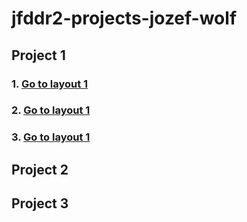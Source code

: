 # jfddr2-projects-jozef-wolf
## Project 1 
### 1. [Go to layout 1](https://infoshareacademy.github.io/jfddr2-projects-jozef-wolf/layout1/index.html)

### 2. [Go to layout 1](https://infoshareacademy.github.io/jfddr2-projects-jozef-wolf/layout2/index.html)

### 3. [Go to layout 1](https://infoshareacademy.github.io/jfddr2-projects-jozef-wolf/layout3/index.html)
## Project 2 

## Project 3
